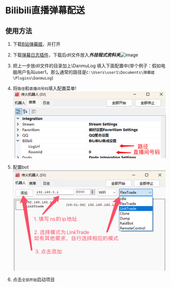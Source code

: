 # Bilibili直播弹幕配送

## 使用方法

1. 下载[B站弹幕姬](https://www.danmuji.org/)，并打开

2. 下载[弹幕日志插件](https://www.danmuji.org/plugins/DanmuLog)，下载后dll文件放入***外挂程式资料夹***![image](https://user-images.githubusercontent.com/8280291/158015907-d66c262a-4608-494f-ae3b-c6af537562d7.png)

3. 把上一步放dll文件的目录加上\DanmuLog 填入下面配置中(举个例子：假如电脑用户名叫user1，那么通常的路径是`C:\Users\user1\Documents\弹幕姬\Plugins\DanmuLog`)

4. 将`路径`和`直播间号码`填入配置菜单!
![image](https://raw.githubusercontent.com/Haisyer/pic/main/pic/987538384e9cd301745b17b31e5fc79d.png) 

5. 配置bot
 ![image](https://raw.githubusercontent.com/Haisyer/pic/main/pic/233250b76ec0f88e77fed96ff5068887.png) 

6. 点击`全部开始`启动项目

